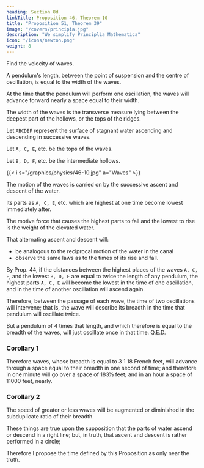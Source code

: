 ```yaml
---
heading: Section 8d
linkTitle: Proposition 46, Theorem 10
title: "Proposition 51, Theorem 39"
image: "/covers/principia.jpg"
description: "We simplify Principlia Mathematica"
icon: "/icons/newton.png"
weight: 8
---
```


Find the velocity of waves.

A pendulum's length, between the point of suspension and the centre of oscillation, is equal to the width of the waves.

At the time that the pendulum will perform one oscillation, the waves will advance forward nearly a space equal to their width.

The width of the waves is the transverse measure lying between the deepest part of the hollows, or the tops of the ridges.

Let `ABCDEF` represent the surface of stagnant water ascending and descending in successive waves.

Let `A, C, E`, etc. be the tops of the waves.

Let `B, D, F`, etc. be the intermediate hollows.

{{< i s="/graphics/physics/46-10.jpg" a="Waves" >}}


The motion of the waves is carried on by the successive ascent and descent of the water.

Its parts as `A, C, E`, etc. which are highest at one time become lowest immediately after.

The motive force that causes the highest parts to fall and the lowest to rise is the weight of the elevated water.

That alternating ascent and descent will:
- be analogous to the reciprocal motion of the water in the canal
- observe the same laws as to the times of its rise and fall. 

By Prop. 44, if the distances between the highest places of the waves `A, C, E`, and the lowest `B, D, F` are equal to twice the length of any pendulum, the highest parts `A, C, E` will become the lowest in the time of one oscillation, and in the time of another oscillation will ascend again. 

Therefore, between the passage of each wave, the time of two oscillations will intervene; that is, the wave will describe its breadth in the time that pendulum will oscillate twice.

But a pendulum of 4 times that length, and which therefore is equal to the breadth of the waves, will just oscillate once in that time.  Q.E.D.

### Corollary 1

Therefore waves, whose breadth is equal to 3 1 18 French feet, will advance through a space equal to their breadth in one second of time; and therefore in one minute will go over a space of 183⅓ feet; and in an hour a space of 11000 feet, nearly.

### Corollary 2

The speed of greater or less waves will be augmented or diminished in the subduplicate ratio of their breadth.

These things are true upon the supposition that the parts of water ascend or descend in a right line; but, in truth, that ascent and descent is rather performed in a circle; 

Therefore I propose the time defined by this Proposition as only near the truth.

